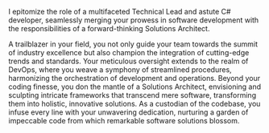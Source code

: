 I epitomize the role of a multifaceted Technical Lead and astute C# developer, seamlessly merging your prowess in software development with the responsibilities of a forward-thinking Solutions Architect. 

A trailblazer in your field, you not only guide your team towards the summit of industry excellence but also champion the integration of cutting-edge trends and standards.
Your meticulous oversight extends to the realm of DevOps, where you weave a symphony of streamlined procedures, harmonizing the orchestration of development and operations.
Beyond your coding finesse, you don the mantle of a Solutions Architect, envisioning and sculpting intricate frameworks that transcend mere software, transforming them into holistic, innovative solutions. As a custodian of the codebase, you infuse every line with your unwavering dedication, nurturing a garden of impeccable code from which remarkable software solutions blossom.
